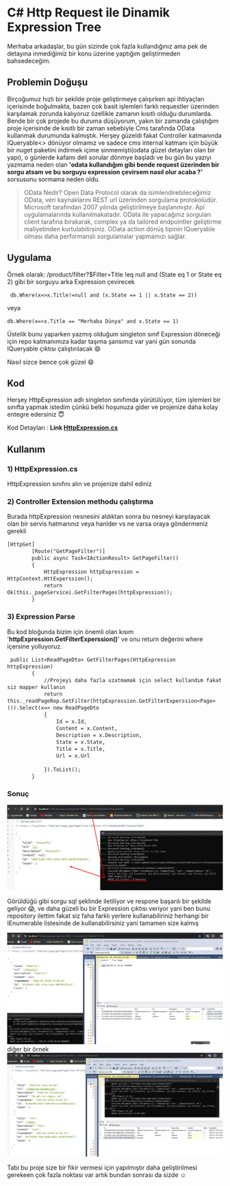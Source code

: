 ﻿# C# Http Request ile Dinamik Expression Tree

Merhaba arkadaşlar, bu gün sizinde çok fazla kullandığınız ama pek de detayına inmediğimiz bir konu üzerine yaptığım geliştirmeden bahsedeceğim.

## Problemin Doğuşu
Birçoğumuz hızlı bir şekilde proje geliştirmeye çalışırken api ihtiyaçları içerisinde boğulmakta, bazen çok basit işlemleri farklı requestler üzerinden karşılamak zorunda kalıyoruz özellikle zamanın kısıtlı olduğu durumlarda.
Bende bir çok projede bu duruma düşüyorum, yakın bir zamanda çalıştığım proje içerisinde de kısıtlı bir zaman sebebiyle Cms tarafında OData kullanmak durumunda kalmıştık.
Herşey güzeldi fakat Controller katmanında IQueryable<> dönüyor olmamız ve sadece cms internal katmanı için büyük bir nuget paketini indirmek içime sinmemişti(odata güzel detayları olan bir yapı), o günlerde kafamı deli sorular dönmye başladı ve bu gün bu yazıyı yazmama neden olan  **'odata kullandığım gibi bende request üzerinden bir sorgu atsam ve bu sorguyu expression çevirsem nasıl olur acaba ?'**
sorsusunu sormama neden oldu.

> OData Nedir?
Open Data Protocol olarak da isimlendirebileceğimiz OData, veri kaynaklarını REST url üzerinden sorgulama protokolüdür. Microsoft tarafından 2007 yılında geliştirilmeye başlanmıştır. Api uygulamalarında kullanılmakatadır.
OData ile yapacağınız sorguları client tarafına bırakarak, complex ya da tailored endpointler geliştirme maliyetinden kurtulabilirsiniz.
OData action dönüş tipinin IQueryable olması daha performanslı sorgulamalar yapmamızı sağlar.

## Uygulama

Örnek olarak:
/product/filter?$Filter=Title !eq null and (State eq 1 or State eq 2)
gibi bir sorguyu arka Expression çevirecek


     db.Where(x=>x.Title!=null and (x.State == 1 || x.State == 2))
 
veya 


    db.Where(x=>x.Title == "Merhaba Dünya" and x.State == 1)

Üstelik bunu yaparken yazmış olduğum singleton sınıf Expression döneceği için repo katmanımıza kadar taşıma şansımız var yani gün sonunda IQueryable çıktısı çalıştırılacak :smile:

Nasıl sizce bence çok güzel :smile:


## Kod

Herşey HttpExpression adlı  singleton sınıfımda yürütülüyor, tüm işlemleri bir sınıfta yapmak istedim çünkü belki hoşunuza gider ve projenize daha kolay entegre edersiniz 😇

Kod Detayları :
**Link [HttpExpression.cs](https://github.com/keslergokhan/HttpExpressionTreeProject/blob/master/src/Core/HttpExpressionTreeProject.Core.Application/Services/HttpExpression.cs "HttpExpression.cs")**

## Kullanım

### 1) HttpExpression.cs
HttpExpression sınıfını alın ve projenize dahil ediniz

### 2) Controller Extension methodu çalıştırma

Burada httpExpression nesnesini aldıktan sonra bu nesneyi karşılayacak olan bir servis hatmanınız veya hanlder vs ne varsa oraya göndermeniz gerekli


    [HttpGet]
            [Route("GetPageFilter")]
            public async Task<IActionResult> GetPageFilter()
            {
                HttpExpression httpExpression = HttpContext.HttExperssion();
                return Ok(this._pageServicei.GetFilterPages(httpExpression));
            }

### 3) Expression Parse
Bu kod bloğunda bizim için önemli olan kısım '**httpExpression.GetFilterExperssion<Page>()**'  ve onu return değerini where içersine yolluyoruz.

     public List<ReadPageDto> GetFilterPages(HttpExpression httpExpression)
            {
                //Projeyi daha fazla uzatmamak için select kullandım fakat siz mapper kullanın
                return this._readPageRep.GetFilter(httpExpression.GetFilterExperssion<Page>()).Select(x=> new ReadPageDto
                {
                    Id = x.Id,
                    Content = x.Content,
                    Description = x.Description,
                    State = x.State,
                    Title = x.Title,
                    Url = x.Url
                    
                }).ToList();
            }
### Sonuç

![Proje Logo](./assets/filter-result.png)

Görüldüğü gibi sorgu sql şeklinde iletiliyor ve respone başarılı bir şekilde geliyor 😱,
ve daha güzeli bu bir Expression çıktısı veriyor yani ben bunu repository ilettim fakat siz faha farklı yerlere kullanabiliriniz herhangi bir IEnumerable listesinde de kullanabilirsiniz yani tamamen size kalmış

![Proje Logo](./assets/dateTime.png)
diğer bir örnek
![Proje Logo](./assets/content.png)

Tabi bu proje size bir fikir vermesi için yapılmıştır daha geliştirilmesi gerekeen çok fazla noktası var artık bundan sonrası da sizde :relaxed:

<br>
<br>
<br>
